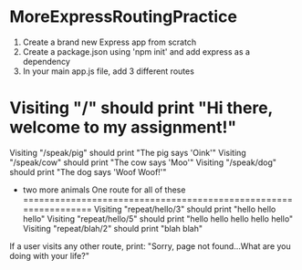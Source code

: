 # MoreExpressRoutingPractice
1. Create a brand new Express app from scratch
2. Create a package.json using 'npm init' and add express as a dependency
3. In your main app.js file, add 3 different routes


Visiting "/" should print "Hi there, welcome to my assignment!"
================================================================
Visiting "/speak/pig" should print "The pig says 'Oink'"
Visiting "/speak/cow" should print "The cow says 'Moo'"
Visiting "/speak/dog" should print "The dog says 'Woof Woof!'"
+ two more animals
One route for all of these
================================================================
Visiting "repeat/hello/3" should print "hello hello hello"
Visiting "repeat/hello/5" should print "hello hello hello hello hello"
Visiting "repeat/blah/2" should print "blah blah"

If a user visits any other route, print:
"Sorry, page not found...What are you doing with your life?"